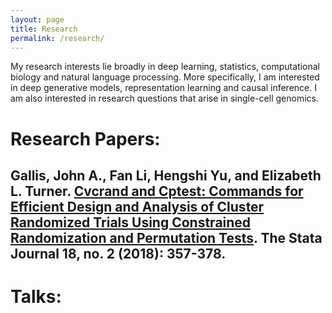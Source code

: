 ```yaml
---
layout: page
title: Research
permalink: /research/
---
```


My research interests lie broadly in deep learning, statistics, computational biology and natural language processing.  More specifically, I am interested in deep generative models, representation learning and causal inference. I am also interested in research questions that arise in single-cell genomics. 

# Research Papers:
## Gallis, John A., Fan Li, Hengshi Yu, and Elizabeth L. Turner. <a href="https://journals.sagepub.com/doi/abs/10.1177/1536867X1801800204/" target=&ldquo;blank&rdquo;>Cvcrand and Cptest: Commands for Efficient Design and Analysis of Cluster Randomized Trials Using Constrained Randomization and Permutation Tests</a>. The Stata Journal 18, no. 2 (2018): 357-378.

# Talks:


